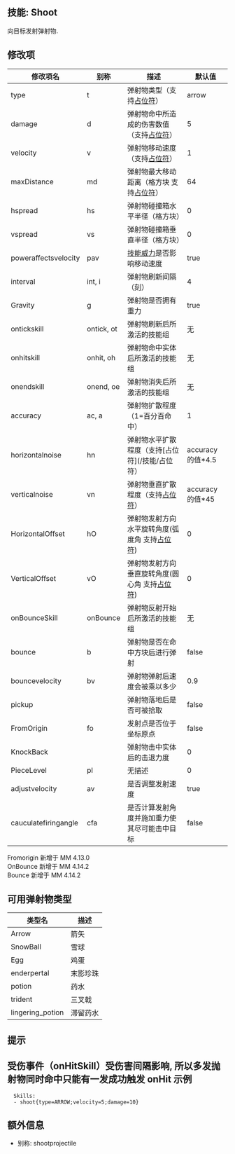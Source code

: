 技能: Shoot
--------------------------

向目标发射弹射物.

修改项
----------

| 修改项名 | 别称    | 描述                                                                                                    | 默认值 |
|-----------|------------|----------------------------------------------------------------------------------------------------------------|---------------|
| type                 | t          | 弹射物类型（支持[占位符](/技能/占位符)） | arrow   |
| damage               | d          | 弹射物命中所造成的伤害数值（支持[占位符](/技能/占位符)） | 5       |
| velocity             | v          | 弹射物移动速度（支持[占位符](/技能/占位符)） | 1       |
| maxDistance          | md         | 弹射物最大移动距离（格方块 支持[占位符](/技能/占位符)） | 64      |
| hspread              | hs         | 弹射物碰撞箱水平半径（格方块）   | 0       |
| vspread              | vs         | 弹射物碰撞箱垂直半径（格方块） | 0       |
| poweraffectsvelocity | pav        | [技能威力](实体/威力)是否影响移动速度 | true    |
| interval             | int, i     | 弹射物刷新间隔（刻） | 4       |
| Gravity              | g           | 弹射物是否拥有重力 | true                 |
| ontickskill          | ontick, ot | 弹射物刷新后所激活的技能组 | 无 |
| onhitskill           | onhit, oh  | 弹射物命中实体后所激活的技能组 | 无 |
| onendskill           | onend, oe  | 弹射物消失后所激活的技能组 | 无 |
| accuracy | ac, a | 弹射物扩散程度（1=百分百命中） | 1 |（格方块 支持[占位符](/技能/占位符)）
| horizontalnoise | hn | 弹射物水平扩散程度（支持[占位符](/技能/占位符） | accuracy的值*4.5|
| verticalnoise | vn | 弹射物垂直扩散程度（支持[占位符](/技能/占位符)） | accuracy的值*45 |
| HorizontalOffset     | hO          | 弹射物发射方向水平旋转角度(弧度角 支持[占位符](技能/占位符)) | 0                 |
| VerticalOffset       | vO          | 弹射物发射方向垂直旋转角度(圆心角 支持[占位符](技能/占位符)) | 0                 |
| onBounceSkill | onBounce | 弹射物反射开始后所激活的技能组 | 无 |
| bounce | b | 弹射物是否在命中方块后进行弹射 | false |
| bouncevelocity | bv | 弹射物弹射后速度会被乘以多少 | 0.9 |
| pickup | | 弹射物落地后是否可被拾取 | false |
| FromOrigin | fo | 发射点是否位于坐标原点 | false |
| KnockBack |  |弹射物击中实体后的击退力度 | 0 |
| PieceLevel | pl | 无描述 | 0 | 
| adjustvelocity | av | 是否调整发射速度 | true |
| cauculatefiringangle | cfa | 是否计算发射角度并施加重力使其尽可能击中目标 | false |

Fromorigin 新增于 MM 4.13.0  
OnBounce 新增于 MM 4.14.2  
Bounce 新增于 MM 4.14.2  

可用弹射物类型
----------

| 类型名 | 描述 |
|--------|------|
| Arrow  | 箭矢 |
| SnowBall | 雪球 |
| Egg | 鸡蛋 |
|enderpertal | 末影珍珠 |
| potion | 药水 |
| trident | 三叉戟 |
| lingering_potion | 滞留药水 |

提示
----

受伤事件（onHitSkill）受伤害间隔影响, 所以多发抛射物同时命中只能有一发成功触发 onHit
示例
--------

      Skills:
      - shoot{type=ARROW;velocity=5;damage=10}

额外信息
-------

- 别称: shootprojectile